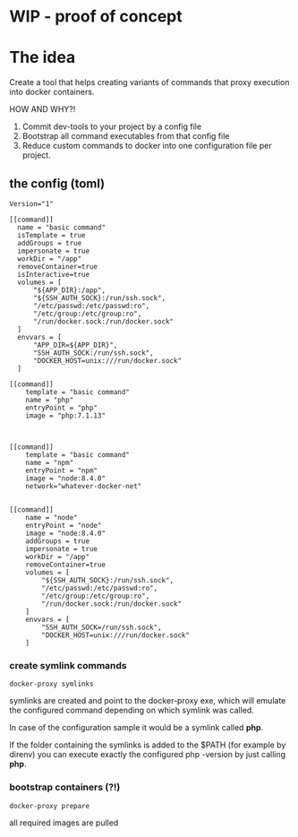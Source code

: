# WIP - proof of concept

# The idea
Create a tool that helps creating variants of commands that proxy execution into docker containers.

HOW AND WHY?!

1. Commit dev-tools to your project by a config file
2. Bootstrap all command executables from that config file
3. Reduce custom commands to docker into one configuration file per project.

## the config (toml)
    Version="1"

    [[command]]
      name = "basic command"
      isTemplate = true
      addGroups = true
      impersonate = true
      workDir = "/app"
      removeContainer=true
      isInteractive=true
      volumes = [
          "${APP_DIR}:/app",
          "${SSH_AUTH_SOCK}:/run/ssh.sock",
          "/etc/passwd:/etc/passwd:ro",
          "/etc/group:/etc/group:ro",
          "/run/docker.sock:/run/docker.sock"
      ]
      envvars = [
          "APP_DIR=${APP_DIR}",
          "SSH_AUTH_SOCK:/run/ssh.sock",
          "DOCKER_HOST=unix:///run/docker.sock"
      ]

    [[command]]
        template = "basic command"
        name = "php"
        entryPoint = "php"
        image = "php:7.1.13"



    [[command]]
        template = "basic command"
        name = "npm"
        entryPoint = "npm"
        image = "node:8.4.0"
        network="whatever-docker-net"


    [[command]]
        name = "node"
        entryPoint = "node"
        image = "node:8.4.0"
        addGroups = true
        impersonate = true
        workDir = "/app"
        removeContainer=true
        volumes = [
            "${SSH_AUTH_SOCK}:/run/ssh.sock",
            "/etc/passwd:/etc/passwd:ro",
            "/etc/group:/etc/group:ro",
            "/run/docker.sock:/run/docker.sock"
        ]
        envvars = [
            "SSH_AUTH_SOCK=/run/ssh.sock",
            "DOCKER_HOST=unix:///run/docker.sock"
        ]


### create symlink commands
    docker-proxy symlinks

symlinks are created and point to the docker-proxy exe, which will emulate the configured command
depending on which symlink was called.

In case of the configuration sample it would be a symlink called **php**.

If the folder containing the symlinks is added to the $PATH (for example by direnv)
you can execute exactly the configured php -version by just calling **php**.


### bootstrap containers (?!)
    docker-proxy prepare

all required images are pulled